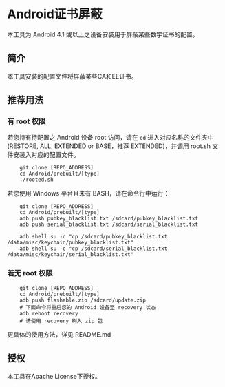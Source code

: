 Android证书屏蔽
=====================================================

本工具为 Android 4.1 或以上之设备安装用于屏蔽某些数字证书的配置。

## 简介

本工具安装的配置文件将屏蔽某些CA和EE证书。

## 推荐用法

### 有 root 权限

若您持有待配置之 Android 设备 root 访问，请在 `cd` 进入对应名称的文件夹中
(RESTORE, ALL, EXTENDED or BASE，推荐 EXTENDED)，并调用 root.sh 文件安装入对应的配置文件。

        git clone [REPO_ADDRESS]
        cd Android/prebuilt/[type]
        ./rooted.sh

若您使用 Windows 平台且未有 BASH，请在命令行中运行：

        git clone [REPO_ADDRESS]
        cd Android/prebuilt/[type]
        adb push pubkey_blacklist.txt /sdcard/pubkey_blacklist.txt
        adb push serial_blacklist.txt /sdcard/serial_blacklist.txt

        adb shell su -c "cp /sdcard/pubkey_blacklist.txt /data/misc/keychain/pubkey_blacklist.txt"
        adb shell su -c "cp /sdcard/serial_blacklist.txt /data/misc/keychain/serial_blacklist.txt"

### 若无 root 权限

        git clone [REPO_ADDRESS]
        cd Android/prebuilt/[type]
        adb push flashable.zip /sdcard/update.zip
        # 下面命令将重启您的 Android 设备至 recovery 状态
        adb reboot recovery
        # 请使用 recovery 刷入 zip 包

更具体的使用方法，详见 README.md

## 授权

本工具在Apache License下授权。
